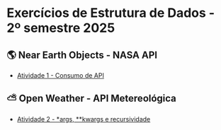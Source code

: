 # Exercícios de Estrutura de Dados - 2º semestre 2025

## 🌎 Near Earth Objects - NASA API

- [Atividade 1 - Consumo de API](./NEO/app.py)

## ⛅ Open Weather - API Metereológica

- [Atividade 2 - *args, **kwargs e recursividade](./OpenWeather/main.py)
